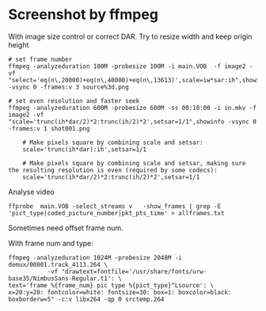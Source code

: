 # Screenshot by ffmpeg

With image size control or correct DAR. Try to resize width and keep origin height
```
# set frame number
ffmpeg -analyzeduration 100M -probesize 100M -i main.VOB  -f image2 -vf "select='eq(n\,20000)+eq(n\,40000)+eq(n\,13613)',scale=iw*sar:ih",showinfo -vsync 0 -frames:v 3 source%3d.png

# set even resolution and faster seek
ffmpeg -analyzeduration 600M -probesize 600M -ss 00:10:00 -i in.mkv -f image2 -vf "scale='trunc(ih*dar/2)*2:trunc(ih/2)*2',setsar=1/1",showinfo -vsync 0 -frames:v 1 shot001.png

    # Make pixels square by combining scale and setsar:
    scale='trunc(ih*dar):ih',setsar=1/1

    # Make pixels square by combining scale and setsar, making sure the resulting resolution is even (required by some codecs):
    scale='trunc(ih*dar/2)*2:trunc(ih/2)*2',setsar=1/1
```

Analyse video

```
ffprobe  main.VOB -select_streams v   -show_frames | grep -E 'pict_type|coded_picture_number|pkt_pts_time' > allframes.txt

```
Sometimes need offset frame num.

With frame num and type:
```
ffmpeg -analyzeduration 1024M -probesize 2048M -i demux/00001.track_4113.264 \
           -vf "drawtext=fontfile='/usr/share/fonts/urw-base35/NimbusSans-Regular.t1': \
text='frame %{frame_num} pic type %{pict_type}^Lsource': \
x=20:y=20: fontcolor=white: fontsize=30: box=1: boxcolor=black: boxborderw=5" -c:v libx264 -qp 0 srctemp.264
```

